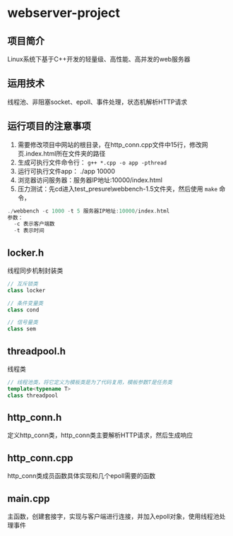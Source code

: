 # webserver-project

## 项目简介
Linux系统下基于C++开发的轻量级、高性能、高并发的web服务器

## 运用技术
线程池、非阻塞socket、epoll、事件处理，状态机解析HTTP请求

## 运行项目的注意事项
1. 需要修改项目中网站的根目录，在http_conn.cpp文件中15行，修改网页.index.html所在文件夹的路径
2. 生成可执行文件命令行： `g++ *.cpp -o app -pthread`
3. 运行可执行文件app： ./app 10000
4. 浏览器访问服务器：服务器IP地址:10000/index.html
5. 压力测试：先cd进入test_presure\webbench-1.5文件夹，然后使用 `make` 命令，
 ```cpp
 ./webbench -c 1000 -t 5 服务器IP地址:10000/index.html
参数：
   -c 表示客户端数 
   -t 表示时间
```
## locker.h
线程同步机制封装类
```CPP
// 互斥锁类
class locker

// 条件变量类
class cond

// 信号量类
class sem
```

## threadpool.h 
线程类
```CPP
// 线程池类，将它定义为模板类是为了代码复用，模板参数T是任务类
template<typename T>
class threadpool
```
## http_conn.h
定义http_conn类，http_conn类主要解析HTTP请求，然后生成响应

## http_conn.cpp
http_conn类成员函数具体实现和几个epoll需要的函数

## main.cpp
主函数，创建套接字，实现与客户端进行连接，并加入epoll对象，使用线程池处理事件
